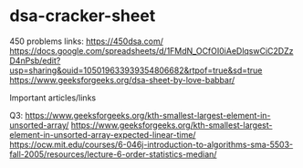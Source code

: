 # dsa-cracker-sheet

450 problems links:
https://450dsa.com/
https://docs.google.com/spreadsheets/d/1FMdN_OCfOI0iAeDlqswCiC2DZzD4nPsb/edit?usp=sharing&ouid=105019633939354806682&rtpof=true&sd=true
https://www.geeksforgeeks.org/dsa-sheet-by-love-babbar/

Important articles/links

Q3:
https://www.geeksforgeeks.org/kth-smallest-largest-element-in-unsorted-array/
https://www.geeksforgeeks.org/kth-smallest-largest-element-in-unsorted-array-expected-linear-time/
https://ocw.mit.edu/courses/6-046j-introduction-to-algorithms-sma-5503-fall-2005/resources/lecture-6-order-statistics-median/
